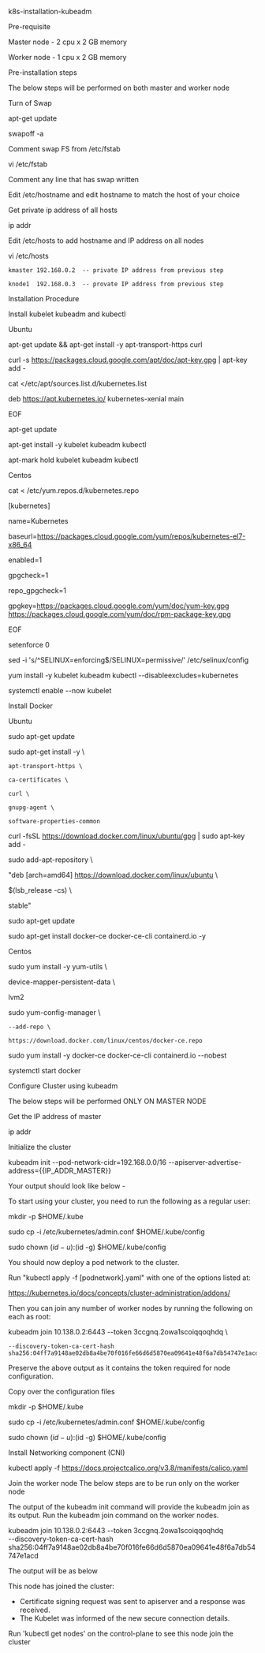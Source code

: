 k8s-installation-kubeadm

Pre-requisite

Master node - 2 cpu x 2 GB memory

Worker node - 1 cpu x 2 GB memory

Pre-installation steps

The below steps will be performed on both master and worker node

Turn of Swap

   apt-get update

  swapoff -a

Comment swap FS from /etc/fstab

   vi /etc/fstab

   Comment any line that has swap written

Edit /etc/hostname and edit hostname to match the host of your choice

Get private ip address of all hosts

  ip addr

Edit /etc/hosts to add hostname and IP address on all nodes

  vi /etc/hosts

    kmaster 192.168.0.2  -- private IP address from previous step

    knode1  192.168.0.3  -- provate IP address from previous step 

Installation Procedure

Install kubelet kubeadm and kubectl

Ubuntu

apt-get update && apt-get install -y apt-transport-https curl

curl -s https://packages.cloud.google.com/apt/doc/apt-key.gpg | apt-key add -

cat <<EOF >/etc/apt/sources.list.d/kubernetes.list

deb https://apt.kubernetes.io/ kubernetes-xenial main

EOF

apt-get update

apt-get install -y kubelet kubeadm kubectl

apt-mark hold kubelet kubeadm kubectl

Centos

cat <<EOF > /etc/yum.repos.d/kubernetes.repo

[kubernetes]

name=Kubernetes

baseurl=https://packages.cloud.google.com/yum/repos/kubernetes-el7-x86_64

enabled=1

gpgcheck=1

repo_gpgcheck=1

gpgkey=https://packages.cloud.google.com/yum/doc/yum-key.gpg https://packages.cloud.google.com/yum/doc/rpm-package-key.gpg

EOF

setenforce 0

sed -i 's/^SELINUX=enforcing$/SELINUX=permissive/' /etc/selinux/config

yum install -y kubelet kubeadm kubectl --disableexcludes=kubernetes

systemctl enable --now kubelet

Install Docker

Ubuntu

sudo apt-get update

sudo apt-get install -y \

    apt-transport-https \

    ca-certificates \

    curl \

    gnupg-agent \

    software-properties-common

curl -fsSL https://download.docker.com/linux/ubuntu/gpg | sudo apt-key add -

sudo add-apt-repository \

   "deb [arch=amd64] https://download.docker.com/linux/ubuntu \

   $(lsb_release -cs) \

   stable"

sudo apt-get update

sudo apt-get install docker-ce docker-ce-cli containerd.io -y

Centos

sudo yum install -y yum-utils \

  device-mapper-persistent-data \

  lvm2

sudo yum-config-manager \

    --add-repo \

    https://download.docker.com/linux/centos/docker-ce.repo

sudo yum install -y docker-ce docker-ce-cli containerd.io --nobest

systemctl start docker

Configure Cluster using kubeadm

The below steps will be performed ONLY ON MASTER NODE

Get the IP address of master

ip addr

Initialize the cluster

kubeadm init --pod-network-cidr=192.168.0.0/16 --apiserver-advertise-address={{IP_ADDR_MASTER}}

Your output should look like below -

To start using your cluster, you need to run the following as a regular user:

  mkdir -p $HOME/.kube

  sudo cp -i /etc/kubernetes/admin.conf $HOME/.kube/config

  sudo chown $(id -u):$(id -g) $HOME/.kube/config

You should now deploy a pod network to the cluster.

Run "kubectl apply -f [podnetwork].yaml" with one of the options listed at:

  https://kubernetes.io/docs/concepts/cluster-administration/addons/

Then you can join any number of worker nodes by running the following on each as root:

kubeadm join 10.138.0.2:6443 --token 3ccgnq.2owa1scoiqqoqhdq \

    --discovery-token-ca-cert-hash sha256:04ff7a9148ae02db8a4be70f016fe66d6d5870ea09641e48f6a7db54747e1acd 

Preserve the above output as it contains the token required for node configuration.

Copy over the configuration files

mkdir -p $HOME/.kube

sudo cp -i /etc/kubernetes/admin.conf $HOME/.kube/config

sudo chown $(id -u):$(id -g) $HOME/.kube/config

Install Networking component (CNI)

kubectl apply -f https://docs.projectcalico.org/v3.8/manifests/calico.yaml

Join the worker node
The below steps are to be run only on the worker node

The output of the kubeadm init command will provide the kubeadm join as its output. Run the kubeadm join command on the worker nodes.

kubeadm join 10.138.0.2:6443 --token 3ccgnq.2owa1scoiqqoqhdq \
    --discovery-token-ca-cert-hash sha256:04ff7a9148ae02db8a4be70f016fe66d6d5870ea09641e48f6a7db54747e1acd 

The output will be as below

This node has joined the cluster:
* Certificate signing request was sent to apiserver and a response was received.
* The Kubelet was informed of the new secure connection details.

Run 'kubectl get nodes' on the control-plane to see this node join the cluster